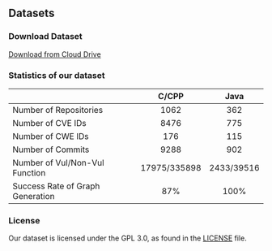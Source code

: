 ## Datasets


###  Download Dataset
[Download from Cloud Drive](https://drive.google.com/drive/folders/1GuchdeFsGUKh8tvCles9kcjIcC-loD5v?usp=drive_link)

###  Statistics of our dataset

|                                  |      C/CPP     |      Java     |  
|----------------------------------|:--------------:|:-------------:|
| Number of Repositories           |      1062      |      362      | 
| Number of CVE IDs                |      8476      |      775      |    
| Number of CWE IDs                |      176       |      115      |   
| Number of Commits                |      9288      |      902      |   
| Number of Vul/Non-Vul Function   |  17975/335898  |  2433/39516   | 
| Success Rate of Graph Generation |      87%       |     100%      |    


### License

Our dataset is licensed under the GPL 3.0, as found in the [LICENSE](LICENSE.txt) file.

